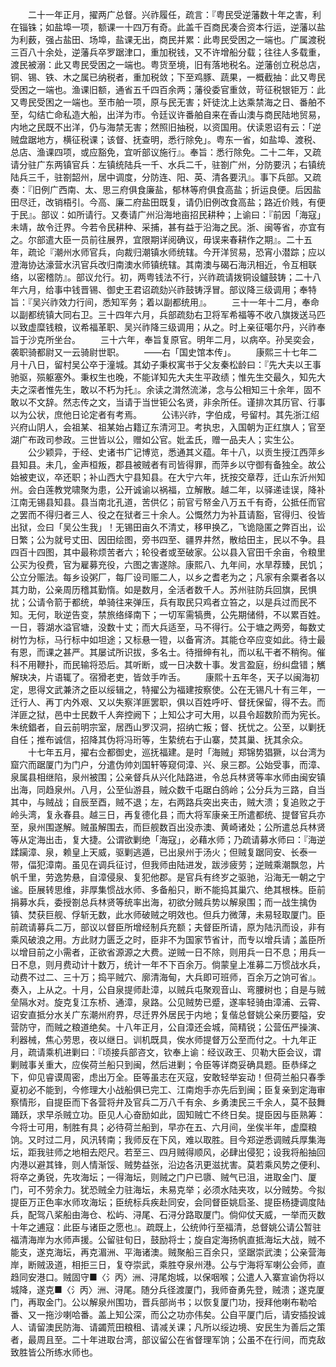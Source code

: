 <!-- { "loadSidebar": true } -->
　　二十一年正月，擢两广总督。兴祚履任，疏言：『粤民受逆藩数十年之害，利在锱铢；如盐埠一项，额课一十四万有奇。此盖千百商民凑合资本行运，逆藩以盐为利薮，强占盐田、场埠，盐课无出，商民并累：此粤民受困之一端也。广属渡税三百八十余处，逆藩兵卒罗踞津口，重加税钱，又不许增船分载；往往人多载重，渡民被溺：此又粤民受困之一端也。粤货至境，旧有落地税名。逆藩创立税总店，铜、锡、铁、木之属已纳税者，重加税敛；下至鸡豚、蔬果，一概截抽：此又粤民受困之一端也。渔课旧额，通省五千四百余两；藩役委官重敛，苛征税银钜万：此又粤民受困之一端也。至市舶一项，原与民无害；奸徒沈上达乘禁海之日、番舶不至，勾结亡命私造大船，出洋为市。令廷议许番舶自来在香山澳与商民陆地贸易，内地之民既不出洋，仍与海禁无害；然照旧抽税，以资国用。伏读恩诏有云：「逆贼盘踞地方，横征税课；该督、抚查明，悉行除免」。粤东一省，如盐埠、渡税、总店、渔课四项，或应豁免，宜听部议施行』。奉旨：悉行除免。二十二年，又疏请分驻广东两镇官兵：左镇统陆兵一千、水兵二千，驻劄广州，分防要汛；右镇统陆兵三千，驻劄韶州，居中调度，分防连、阳、英、清各要汛』。事下兵部。又疏奏：『旧例广西南、太、思三府俱食廉盐，郁林等府俱食高盐；折运良便。后因盐田尽迁，改销梧引。今高、廉二府盐田既复，请仍旧例改食高盐；路近价贱，有便于民』。部议：如所请行。又奏请广州沿海地亩招民耕种；上谕曰：『前因「海寇」未靖，故令迁界。今若令民耕种、采捕，甚有益于沿海之民。浙、闽等省，亦宜有之。尔部遣大臣一员前往展界，宜限期详阅确议，毋误来春耕作之期』。二十五年，疏论『潮州水师官兵，向裁归潮镇水师统辖。今开洋贸易，恐宵小潜踪；应以澄海协达濠营水汛官兵改归南澳水师镇统辖。其南澳与碣石海汛相近，令互相联络，以密稽防』。部议允行。初，两粤钱法不行，兴祚疏请拨铜设鑪鼓铸；二十八年六月，给事中钱晋锡、御史王君诏疏劾兴祚鼓铸浮冒。部议降三级调用；奉特旨：『吴兴祚效力行间，悉知军务；着以副都统用』。
　　三十一年十二月，奉命以副都统镇大同右卫。三十四年六月，兵部疏劾右卫将军希福等不收八旗拨送马匹以致虚糜钱粮，议希福革职、吴兴祚降三级调用；从之。时上亲征噶尔丹，兴祚奉旨于沙克所坐台。
　　三十六年，奉旨复原官。明年二月，以病卒。孙吴奕会，袭职骑都尉又一云骑尉世职。
　　——右「国史馆本传」。
　　康熙三十七年二月十八日，留村吴公卒于潼城。其幼子秉权寓书于父友秦松龄曰：『先大夫以王事驰驱，殒躯塞外。秉权生也晚，不能详知先大夫生平政绩；惟先生交最久，知先大夫之深者惟先生，敢以不朽为托』。余读之潸然流涕，念与公相知三十余年，固不敢以不文辞。然志传之文，当请于当世钜公名贤，非余所任。谨排次其历官、行事以为公状，庶他日论定者有考焉。
　　公讳兴祚，字伯成，号留村。其先浙江绍兴府山阴人，会祖某、祖某始占籍辽东清河卫。考执忠，入国朝为正红旗人；官至湖广布政司参政。三世皆以公，赠如公官。妣孟氏，赠一品夫人；实生公。
　　公少颖异，于经、史诸书广记博览，悉通其义蕴。年十八，以贡生授江西萍乡县知县。未几，金声桓叛，郡县被贼者有司皆得罪，而萍乡以守御有备独全。故公始被吏议，卒还职；补山西大宁县知县。在大宁六年，抚按交章荐，迁山东沂州知州。会白莲教党啸聚为患，公开诚谕以祸福，立解散。越二年，以驿递诖误，降补江南无锡县知县。县当南北孔道，苦供亿；前官亏帑金八万五千有奇，公抵任而官之罢而不得归者三人、役之在狱者三十余人。公慨然力为补苴请豁，官得归、役皆出狱，佥曰「吴公生我」！无锡田亩久不清丈，移甲换乙，飞诡隐匿之弊百出，讼日繁；公为就号丈田、因田绘图，旁书四至、疆界井然，散给田主，民以不争。县四百十四图，其中最称烦苦者六；轮役者或至破家。公以县入官田千余亩，令粮里公买为役费，官为雇募充役，六图之害遂除。康熙八、九年间，水旱荐臻，民饥；公立分赈法。每乡设粥厂，每厂设司赈二人，以乡之耆老为之；凡家有余粟者各以其力助，公亲周历稽其勤惰。如是数月，全活者数千人。苏州驻防兵回旗，民惧扰；公请令箭于都统，单骑往来弹压，兵有取民只鸡者立笞之，以是兵过而民不知。无何，耿逆告变，禁旅络绎南下；一切军需犒赉，公先期储偫，不以累百姓。一日，蓉湖水溢官塘，没数十丈；而大兵适至，马不得行。公于塘之两旁，每数丈树竹为标，马行标中如坦途；又标悬一镫，以备宵济。其能仓卒应变如此。待士最有恩，而课之甚严。其屡试所识拔，多名士。待搢绅有礼，而以私干者不稍徇。催科不用鞭扑，而民输将恐后。其听断，或一日决数十事。发言盈庭，纷纠盘错；觽解玦决，片语辄了。宿猾老吏，皆敛手咋舌。
　　康熙十五年冬，天子以闽海初定，思得文武兼济之臣以绥辑之，特擢公为福建按察使。公在无锡凡十有三年，一迁行人、再丁内外艰、又以失察洋匪罢职，俱以百姓呼吁、督抚保留，得不去。而洋匪之狱，邑中士民数千人奔控阙下；上知公才可大用，以县令超数阶而为宪长。朱统錩者，自云前明宗室，居西山罗汉洞，招纳亡叛；督、抚忧之。公至，以剿抚自任；推布诚信，招降其伪将冯珩等，生絷统右于山寨，焚其巢、抚其余众。
　　十七年五月，擢右佥都御史，巡抚福建。是时「海贼」郑锦势猖獗，以台湾为窟穴而踞厦门为门户，分遣伪帅刘国轩等窥伺漳、兴、泉三郡。公始受事，而漳、泉属县相继陷，泉州被围；公亲督兵从兴化陆路进，令总兵林贤等率水师由闽安镇出海，同趋泉州。八月，公至仙游县，贼众数千屯踞白鸽岭；公分兵为三路，自当其中，与贼战；自辰至酉，贼不退；左，右两路兵突出夹击，贼大溃；复追败之于岭头湾，复永春县。越三日，再复德化县；而大将军康亲王所遣都统、提督官兵亦至，泉州围遂解。贼虽解围去，而巨舰数百出没赤澳、黄崎诸处；公所遣总兵林贤等从定海出击，复大捷。公谓欲剿绝「海寇」，必藉水师；乃疏请募水师曰：『海逆蹂躏漳、泉，赖皇上天威，驱剿逃遁，已出泉州于汤火；但贼复踞同安、长泰一带，偪犯漳南。虽见在调兵征讨，但我师由陆进发，跋涉疲劳；逆贼乘潮飘忽，片帆千里，劳逸势悬，自漳侵泉、复犯他郡。是官兵有终岁之驱驰，沿海无一朝之宁谧。臣展转思维，非厚集惯战水师、多备船只，断不能捣其巢穴、绝其根株。臣前捐募水兵，委授劄总兵林贤等统率出海，初欲分贼兵势以解泉围；而一战生擒伪镇、焚获巨舰、俘斩无数，此水师破贼之明效也。但兵力微薄，未易轻取厦门。臣前疏请募兵二万，部议以督臣所增经制兵充额；夫督臣所请，原为陆汛而设，非有乘风破浪之用。方此财力匮乏之时，臣非不为国家节省计，而专以增兵请；盖臣所以增目前之小需者，正欲省源源之大费。逆贼一日不除，则用兵一日不息；用兵一日不息，则月费动计十数万，统计一年不下百余万。倘蒙皇上准募二万惯战水兵，动费不过二、三十万；捣平贼穴、廓清海甸，大兵即可班师，百余万之饷可省』。奏入，上从之。十月，公自泉提师赴漳，以贼兵屯聚观音山、弯腰树也；自是与贼垒隔水对。旋克复江东桥、通漳，泉路。公见贼势已蹙，遂率轻骑由漳浦、云霄、诏安直抵分水关广东潮州府界，尽迁界外居民于内地；复偕总督姚公亲历要隘，安营防守，而贼之粮道绝矣。十八年正月，公自漳还会城，简精锐；公营伍严操演、利器械，焦心劳思，夜以继日。训机既具，俟水师提督万公至而付之。十九年正月，疏请乘机进剿曰：『顷接兵部咨文，钦奉上谕：经议政王、贝勒大臣会议，谓剿贼事关重大，应俟荷兰船只到闽，然后进剿；令臣等详商妥确具题。臣恭绎之下，仰见睿谟周密，虑出万全。臣等虽志在灭寇，安敢轻举妄动！但荷兰船只春季夏初必不能到，今修理大小战船俱已完工、江南炮手亦先后到闽；臣复亲到定海审察情形，自提臣而下各营将弁及官兵二万八千有余、乡勇澳民三千余人，莫不鼓舞踊跃，求早杀贼立功。臣见人心奋励如此，固知贼亡不终日矣。提臣因与臣熟筹：今将士可用，制胜有具；必待荷兰船到，早亦在五、六月间，坐俟半年，虚糜粮饷。又时过二月，风汛转南；我师反在下风，难以取胜。目今郑逆悉调贼兵厚集海坛，距我驻师之地相去咫尺。若至三、四月贼得顺风，必肆出侵犯；设我将船抽回内港以避其锋，则人情渐馁、贼势益张，沿边各汛更滋扰害。莫若乘风势之便利、将卒之勇锐，先攻海坛；一得海坛，则贼之门户已隳、贼气已沮，进取金门、厦门，可不劳余力。犹恐贼全力驻海坛，未易克举；必须水陆夹攻，以分贼势。今拟提臣万正色率水师攻海坛；臣统标兵疾赴同安，会同督臣姚启圣、提臣杨捷调度陆兵，配驾八桨船由海仓、松屿、浔尾、石浔分路取厦门。倘仰仗天威，一举而灭数十年之逋寇：此臣与诸臣之愿也』。疏既上，公统帅行至福清，总督姚公请公暂驻福清海岸为水师声援。公留驻旬日，鼓励将士；旋自定海扬帆直抵海坛大战，贼不能支，遂克海坛，再克湄洲、平海诸澳。贼聚船三百余只，坚踞崇武澳；公亲营海岸，断贼汲道，相拒三日，复夺崇武，乘胜夺泉州港。公与宁海将军喇公会师，直趋同安港口。贼固守■〈氵丙〉洲、浔尾炮城，以保咽喉；公遣人入寨宣谕伪将以城降，遂克■〈氵丙〉洲、浔尾。随分兵径渡厦门，我师奋勇先登，贼溃；遂克厦门，再取金门。公以解泉州围功，晋兵部尚书；以恢复厦门功，授拜他喇布勒哈番、又一拖沙喇哈番。盖上知公深，而公之功亦伟矣。公自平厦门后，请安插投诚人、请留澳民防海、请蠲荒田粮租、请减关课；凡所以绥边境、安民生为善后之策者，最周且至。二十年进取台湾，部议留公在省督理军饷；公虽不在行间，而克敌致胜皆公所练水师也。
